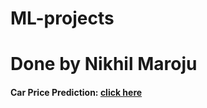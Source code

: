 # ML-projects
# Done by Nikhil Maroju

#### Car Price Prediction: [click here](https://car-price-prediction-b9tm.onrender.com)
